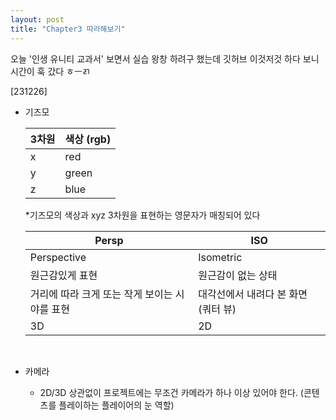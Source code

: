 ```yaml
---
layout: post
title: "Chapter3 따라해보기"
---
```


오늘 '인생 유니티 교과서' 보면서 실습 왕창 하려구 했는데 깃허브 이것저것 하다 보니 시간이 훅 갔다 ㅎㅡㄺ

[231226]

- 기즈모

  | 3차원 | 색상 (rgb) |
  | ----- | ---------- |
  | x     | red        |
  | y     | green      |
  | z     | blue       |

  *기즈모의 색상과 xyz 3차원을 표현하는 영문자가 매칭되어 있다

  

  | Persp                                         | ISO                                 |
  | --------------------------------------------- | ----------------------------------- |
  | Perspective                                   | Isometric                           |
  | 원근감있게 표현                               | 원근감이 없는 상태                  |
  | 거리에 따라 크게 또는 작게 보이는 시야를 표현 | 대각선에서 내려다 본 화면 (쿼터 뷰) |
  | 3D                                            | 2D                                  |

  <br>

- 카메라

  - 2D/3D 상관없이 프로젝트에는 무조건 카메라가 하나 이상 있어야 한다.
    (콘텐츠를 플레이하는 플레이어의 눈 역할)

